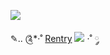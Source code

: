 ![](https://media.discordapp.net/attachments/892283855623565382/1074553882715373649/image.png)

✎.. ༊*·˚ [Rentry](https://rentry.co/ryochromatic) ![](https://supplies.ju.mp/assets/images/tiny1/97b6bda6_original.gif?v=6dca3fc4)   ·˚ ༘

